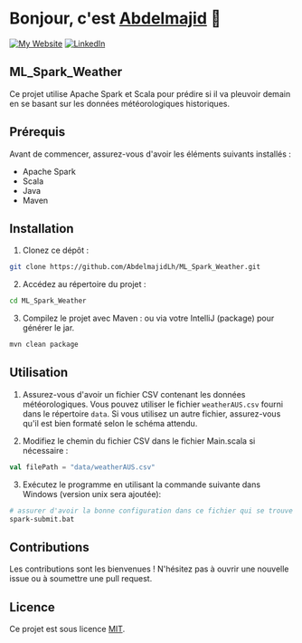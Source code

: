 # Bonjour, c'est [Abdelmajid][linkedin] 👋 
[![My Website](https://img.shields.io/website?style=for-the-badge&url=https%3A%2F%2Fabdelmajidlh.github.io%2FePortfolio%2F)][website] [![LinkedIn](https://img.shields.io/badge/LinkedIn-Abdelmajid%20EL%20HOU-blue?style=for-the-badge&logo=linkedin&logoColor=blue)][linkedin]

[website]: https://abdelmajidlh.github.io/ePortfolio/
[linkedin]: https://www.linkedin.com/in/aelhou/

## ML_Spark_Weather

Ce projet utilise Apache Spark et Scala pour prédire si il va pleuvoir demain en se basant sur les données météorologiques historiques.

## Prérequis

Avant de commencer, assurez-vous d'avoir les éléments suivants installés :

- Apache Spark
- Scala
- Java
- Maven

## Installation

1. Clonez ce dépôt :

```bash
git clone https://github.com/AbdelmajidLh/ML_Spark_Weather.git
```

2. Accédez au répertoire du projet :

```bash
cd ML_Spark_Weather
```

3. Compilez le projet avec Maven : ou via votre IntelliJ (package) pour générer le jar.

```bash
mvn clean package
```

## Utilisation

1. Assurez-vous d'avoir un fichier CSV contenant les données météorologiques. Vous pouvez utiliser le fichier `weatherAUS.csv` fourni dans le répertoire `data`. Si vous utilisez un autre fichier, assurez-vous qu'il est bien formaté selon le schéma attendu.

2. Modifiez le chemin du fichier CSV dans le fichier Main.scala si nécessaire :

```scala
val filePath = "data/weatherAUS.csv"
```

3. Exécutez le programme en utilisant la commande suivante dans Windows (version unix sera ajoutée):

```bash
# assurer d'avoir la bonne configuration dans ce fichier qui se trouve dans spark/
spark-submit.bat
```

## Contributions

Les contributions sont les bienvenues ! N'hésitez pas à ouvrir une nouvelle issue ou à soumettre une pull request.

## Licence

Ce projet est sous licence [MIT](https://opensource.org/licenses/MIT).
```